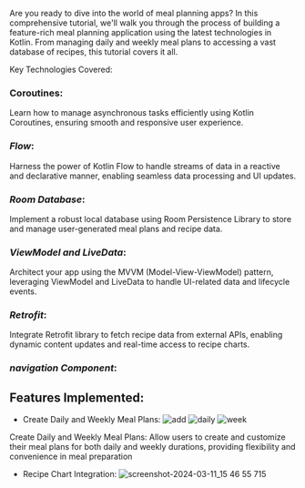 

Are you ready to dive into the world of meal planning apps? In this comprehensive tutorial, we'll walk you through the process of building a feature-rich meal planning application using the latest technologies in Kotlin. From managing daily and weekly meal plans to accessing a vast database of recipes, this tutorial covers it all.

Key Technologies Covered:

### **Coroutines**:

Learn how to manage asynchronous tasks efficiently using Kotlin Coroutines, ensuring smooth and responsive user experience.

### ***Flow***: 

Harness the power of Kotlin Flow to handle streams of data in a reactive and declarative manner, enabling seamless data processing and UI updates.

### ***Room Database***:

Implement a robust local database using Room Persistence Library to store and manage user-generated meal plans and recipe data.

### ***ViewModel and LiveData***:
Architect your app using the MVVM (Model-View-ViewModel) pattern, leveraging ViewModel and LiveData to handle UI-related data and lifecycle events.

### ***Retrofit***: 

Integrate Retrofit library to fetch recipe data from external APIs, enabling dynamic content updates and real-time access to recipe charts.

### ***navigation Component***:

## Features Implemented:

* Create Daily and Weekly Meal Plans:
![add](https://github.com/hamed2396/MealPlanApp/assets/86206868/0e71e883-76c1-4302-a817-454bf56d86ed)  ![daily](https://github.com/hamed2396/MealPlanApp/assets/86206868/a1fa8633-fad0-447d-bbce-83632ef4a9d8)  ![week](https://github.com/hamed2396/MealPlanApp/assets/86206868/55d8d693-690f-4dd5-a704-18f8bb4225ed)

Create Daily and Weekly Meal Plans: Allow users to create and customize their meal plans for both daily and weekly durations, providing flexibility and convenience in meal preparation

* Recipe Chart Integration: ![screenshot-2024-03-11_15 46 55 715](https://github.com/hamed2396/MealPlanApp/assets/86206868/75920915-154a-4789-8652-047de625225a)

